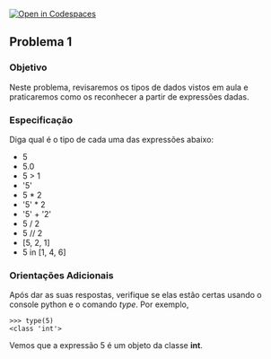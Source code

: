 [![Open in Codespaces](https://classroom.github.com/assets/launch-codespace-2972f46106e565e64193e422d61a12cf1da4916b45550586e14ef0a7c637dd04.svg)](https://classroom.github.com/open-in-codespaces?assignment_repo_id=16681888)
## Problema 1
### Objetivo
Neste problema, revisaremos os tipos de dados vistos em aula e praticaremos como os reconhecer a partir de expressões dadas.  

### Especificação
Diga qual é o tipo de cada uma das expressões abaixo:

* 5
* 5.0
* 5 > 1
* '5'
* 5 * 2
* '5' * 2
* '5' + '2'
* 5 / 2
* 5 // 2
* [5, 2, 1]
* 5 in [1, 4, 6]

### Orientações Adicionais

Após dar as suas respostas, verifique se elas estão certas usando o console python e o comando *type*. Por exemplo, 

```
>>> type(5)
<class 'int'>
```

Vemos que a expressão 5 é um objeto da classe **int**.